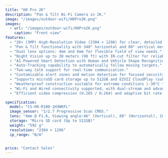 ```yaml
---
title: "H8 Pro 2K"
description: "Pan & Tilt Wi-Fi Camera in 2K."
image: "/images/outdoor-wifi/H8Pro2K.png"
images:
  - url: "/images/outdoor-wifi/H8Pro2K.png"
    caption: "Front view"
features:
  - "2K+ (3MP) High-Resolution Video (2304 × 1296) for clear, detailed footage."
  - "Pan & Tilt functionality with 340° horizontal and 80° vertical movement for wide coverage."
  - "Dual lens options: 4mm and 6mm for flexible field of view needs."
  - "Night Vision up to 30 meters (98 ft) with IR-cut filter for reliable day/night surveillance."
  - "AI-Powered Smart Detection with Human and Vehicle Shape Recognition."
  - "Auto-Tracking capability to automatically follow moving targets."
  - "Two-way talk support for real-time communication."
  - "Customizable alert zones and motion detection for focused security monitoring."
  - "Supports microSD card storage up to 512GB and EZVIZ CloudPlay (subscription required)."
  - "Weatherproof construction suitable for extreme conditions (-30°C to 50°C)."
  - "Wi-Fi and Wired connectivity supported, with dual-stream and advanced security protocols."
  - "Efficient video compression (H.265 / H.264) and adaptive bit rate up to 2 Mbps."

specification:
  model: "CS-H8-R100-1H3WKFL"
  image_sensor: "1/2.7 Progressive Scan CMOS."
  lens: "4mm @ F1.6, Viewing angle:46° (Vertical), 89° (Horizontal), 104° (Diagonal) 6mm @ F1.6, Viewing angle:28° (Vertical), 54° (Horizontal), 62° (Diagonal)"
  storage: "Micro SD card (Up to 512GB)"
  weight: "592 g"
  resolution: "2304 × 1296"
  ip_range: "N/A"


price: "Contact Sales"
---
```

